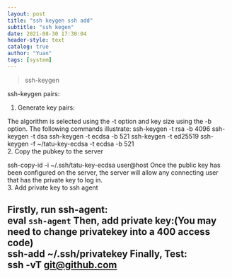 ```yaml
---
layout: post
title: "ssh keygen ssh add"
subtitle: "ssh kegen"
date: 2021-08-30 17:30:04
header-style: text
catalog: true
author: "Yuan"
tags: [system]
---
```


>ssh-keygen

ssh-keygen pairs:

1. Generate key pairs:

The algorithm is selected using the -t option and key size using the -b option. The following commands illustrate:
ssh-keygen -t rsa -b 4096 ssh-keygen -t dsa ssh-keygen -t ecdsa -b 521 ssh-keygen -t ed25519
ssh-keygen -f ~/tatu-key-ecdsa -t ecdsa -b 521
</br>
2. Copy the pubkey to the server

ssh-copy-id -i ~/.ssh/tatu-key-ecdsa user@host
Once the public key has been configured on the server, the server will allow any connecting user that has the private key to log in.
</br>
3. Add private key to ssh agent

Firstly, run ssh-agent:</br>
    eval `ssh-agent`
Then, add private key:(You may need to change privatekey into a 400 access code)</br>
    ssh-add ~/.ssh/privatekey
Finally, Test:</br>
    ssh -vT git@github.com
</br>
---
